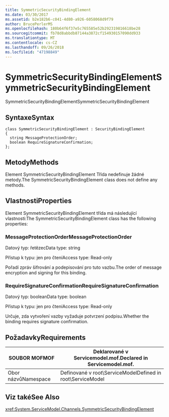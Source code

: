 ```yaml
---
title: SymmetricSecurityBindingElement
ms.date: 03/30/2017
ms.assetid: b2e182b6-c041-4d80-a926-6058068d9f79
author: BrucePerlerMS
ms.openlocfilehash: 180b64f6f37e5c765585e52b292319816618be28
ms.sourcegitcommit: fb78d8abbdb87144a3872cf154930157090dd933
ms.translationtype: MT
ms.contentlocale: cs-CZ
ms.lasthandoff: 09/26/2018
ms.locfileid: "47198849"
---
```

# <a name="symmetricsecuritybindingelement"></a><span data-ttu-id="610de-102">SymmetricSecurityBindingElement</span><span class="sxs-lookup"><span data-stu-id="610de-102">SymmetricSecurityBindingElement</span></span>
<span data-ttu-id="610de-103">SymmetricSecurityBindingElement</span><span class="sxs-lookup"><span data-stu-id="610de-103">SymmetricSecurityBindingElement</span></span>  
  
## <a name="syntax"></a><span data-ttu-id="610de-104">Syntaxe</span><span class="sxs-lookup"><span data-stu-id="610de-104">Syntax</span></span>  
  
```  
class SymmetricSecurityBindingElement : SecurityBindingElement  
{  
  string MessageProtectionOrder;  
  boolean RequireSignatureConfirmation;  
};  
```  
  
## <a name="methods"></a><span data-ttu-id="610de-105">Metody</span><span class="sxs-lookup"><span data-stu-id="610de-105">Methods</span></span>  
 <span data-ttu-id="610de-106">Element SymmetricSecurityBindingElement Třída nedefinuje žádné metody.</span><span class="sxs-lookup"><span data-stu-id="610de-106">The SymmetricSecurityBindingElement class does not define any methods.</span></span>  
  
## <a name="properties"></a><span data-ttu-id="610de-107">Vlastnosti</span><span class="sxs-lookup"><span data-stu-id="610de-107">Properties</span></span>  
 <span data-ttu-id="610de-108">Element SymmetricSecurityBindingElement třída má následující vlastnosti:</span><span class="sxs-lookup"><span data-stu-id="610de-108">The SymmetricSecurityBindingElement class has the following properties:</span></span>  
  
### <a name="messageprotectionorder"></a><span data-ttu-id="610de-109">MessageProtectionOrder</span><span class="sxs-lookup"><span data-stu-id="610de-109">MessageProtectionOrder</span></span>  
 <span data-ttu-id="610de-110">Datový typ: řetězec</span><span class="sxs-lookup"><span data-stu-id="610de-110">Data type: string</span></span>  
  
 <span data-ttu-id="610de-111">Přístup k typu: jen pro čtení</span><span class="sxs-lookup"><span data-stu-id="610de-111">Access type: Read-only</span></span>  
  
 <span data-ttu-id="610de-112">Pořadí zpráv šifrování a podepisování pro tuto vazbu.</span><span class="sxs-lookup"><span data-stu-id="610de-112">The order of message encryption and signing for this binding.</span></span>  
  
### <a name="requiresignatureconfirmation"></a><span data-ttu-id="610de-113">RequireSignatureConfirmation</span><span class="sxs-lookup"><span data-stu-id="610de-113">RequireSignatureConfirmation</span></span>  
 <span data-ttu-id="610de-114">Datový typ: boolean</span><span class="sxs-lookup"><span data-stu-id="610de-114">Data type: boolean</span></span>  
  
 <span data-ttu-id="610de-115">Přístup k typu: jen pro čtení</span><span class="sxs-lookup"><span data-stu-id="610de-115">Access type: Read-only</span></span>  
  
 <span data-ttu-id="610de-116">Určuje, zda vytvoření vazby vyžaduje potvrzení podpisu.</span><span class="sxs-lookup"><span data-stu-id="610de-116">Whether the binding requires signature confirmation.</span></span>  
  
## <a name="requirements"></a><span data-ttu-id="610de-117">Požadavky</span><span class="sxs-lookup"><span data-stu-id="610de-117">Requirements</span></span>  
  
|<span data-ttu-id="610de-118">SOUBOR MOF</span><span class="sxs-lookup"><span data-stu-id="610de-118">MOF</span></span>|<span data-ttu-id="610de-119">Deklarované v Servicemodel.mof.</span><span class="sxs-lookup"><span data-stu-id="610de-119">Declared in Servicemodel.mof.</span></span>|  
|---------|-----------------------------------|  
|<span data-ttu-id="610de-120">Obor názvů</span><span class="sxs-lookup"><span data-stu-id="610de-120">Namespace</span></span>|<span data-ttu-id="610de-121">Definované v root\ServiceModel</span><span class="sxs-lookup"><span data-stu-id="610de-121">Defined in root\ServiceModel</span></span>|  
  
## <a name="see-also"></a><span data-ttu-id="610de-122">Viz také</span><span class="sxs-lookup"><span data-stu-id="610de-122">See Also</span></span>  
 <xref:System.ServiceModel.Channels.SymmetricSecurityBindingElement>
